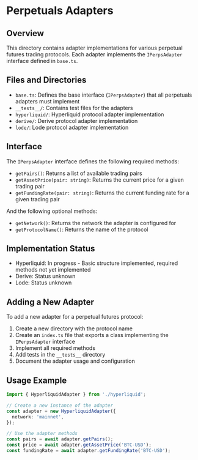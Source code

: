 # Perpetuals Adapters

## Overview
This directory contains adapter implementations for various perpetual futures trading protocols. Each adapter implements the `IPerpsAdapter` interface defined in `base.ts`.

## Files and Directories
- `base.ts`: Defines the base interface (`IPerpsAdapter`) that all perpetuals adapters must implement
- `__tests__/`: Contains test files for the adapters
- `hyperliquid/`: Hyperliquid protocol adapter implementation
- `derive/`: Derive protocol adapter implementation
- `lode/`: Lode protocol adapter implementation

## Interface
The `IPerpsAdapter` interface defines the following required methods:
- `getPairs()`: Returns a list of available trading pairs
- `getAssetPrice(pair: string)`: Returns the current price for a given trading pair
- `getFundingRate(pair: string)`: Returns the current funding rate for a given trading pair

And the following optional methods:
- `getNetwork()`: Returns the network the adapter is configured for
- `getProtocolName()`: Returns the name of the protocol

## Implementation Status
- Hyperliquid: In progress - Basic structure implemented, required methods not yet implemented
- Derive: Status unknown
- Lode: Status unknown

## Adding a New Adapter
To add a new adapter for a perpetual futures protocol:

1. Create a new directory with the protocol name
2. Create an `index.ts` file that exports a class implementing the `IPerpsAdapter` interface
3. Implement all required methods
4. Add tests in the `__tests__` directory
5. Document the adapter usage and configuration

## Usage Example
```typescript
import { HyperliquidAdapter } from './hyperliquid';

// Create a new instance of the adapter
const adapter = new HyperliquidAdapter({
  network: 'mainnet',
});

// Use the adapter methods
const pairs = await adapter.getPairs();
const price = await adapter.getAssetPrice('BTC-USD');
const fundingRate = await adapter.getFundingRate('BTC-USD');
``` 